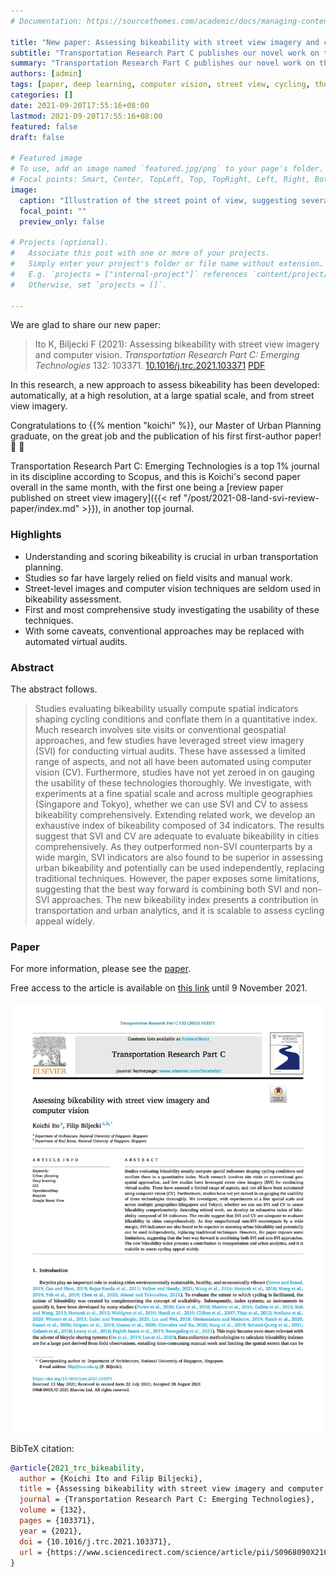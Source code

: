 ```yaml
---
# Documentation: https://sourcethemes.com/academic/docs/managing-content/

title: "New paper: Assessing bikeability with street view imagery and computer vision"
subtitle: "Transportation Research Part C publishes our novel work on the application of computer vision in gauging cycling appeal in cities"
summary: "Transportation Research Part C publishes our novel work on the application of computer vision in gauging cycling appeal in cities"
authors: [admin]
tags: [paper, deep learning, computer vision, street view, cycling, thesis, dissertation]
categories: []
date: 2021-09-20T17:55:16+08:00
lastmod: 2021-09-20T17:55:16+08:00
featured: false
draft: false

# Featured image
# To use, add an image named `featured.jpg/png` to your page's folder.
# Focal points: Smart, Center, TopLeft, Top, TopRight, Left, Right, BottomLeft, Bottom, BottomRight.
image:
  caption: "Illustration of the street point of view, suggesting several features that hint at bikeability and that may be automatically extracted from street view imagery."
  focal_point: ""
  preview_only: false

# Projects (optional).
#   Associate this post with one or more of your projects.
#   Simply enter your project's folder or file name without extension.
#   E.g. `projects = ["internal-project"]` references `content/project/deep-learning/index.md`.
#   Otherwise, set `projects = []`.

---
```


We are glad to share our new paper:

> Ito K, Biljecki F (2021): Assessing bikeability with street view imagery and computer vision. _Transportation Research Part C: Emerging Technologies_ 132: 103371. [<i class="ai ai-doi-square ai"></i> 10.1016/j.trc.2021.103371](https://doi.org/10.1016/j.trc.2021.103371) [<i class="far fa-file-pdf"></i> PDF](/publication/2021-trc-bikeability/2021-trc-bikeability.pdf) <i class="ai ai-open-access-square ai"></i>

In this research, a new approach to assess bikeability has been developed: automatically, at a high resolution, at a large spatial scale, and from street view imagery.

Congratulations to {{% mention "koichi" %}}, our Master of Urban Planning graduate, on the great job and the publication of his first first-author paper! :raised_hands: :clap:

Transportation Research Part C: Emerging Technologies is a top 1% journal in its discipline according to Scopus, and this is Koichi's second paper overall in the same month, with the first one being a [review paper published on street view imagery]({{< ref "/post/2021-08-land-svi-review-paper/index.md" >}}), in another top journal.

### Highlights

- Understanding and scoring bikeability is crucial in urban transportation planning.
- Studies so far have largely relied on field visits and manual work.
- Street-level images and computer vision techniques are seldom used in bikeability assessment.
- First and most comprehensive study investigating the usability of these techniques.
- With some caveats, conventional approaches may be replaced with automated virtual audits.


### Abstract

The abstract follows.

> Studies evaluating bikeability usually compute spatial indicators shaping cycling conditions and conflate them in a quantitative index. Much research involves site visits or conventional geospatial approaches, and few studies have leveraged street view imagery (SVI) for conducting virtual audits. These have assessed a limited range of aspects, and not all have been automated using computer vision (CV). Furthermore, studies have not yet zeroed in on gauging the usability of these technologies thoroughly. We investigate, with experiments at a fine spatial scale and across multiple geographies (Singapore and Tokyo), whether we can use SVI and CV to assess bikeability comprehensively. Extending related work, we develop an exhaustive index of bikeability composed of 34 indicators. The results suggest that SVI and CV are adequate to evaluate bikeability in cities comprehensively. As they outperformed non-SVI counterparts by a wide margin, SVI indicators are also found to be superior in assessing urban bikeability and potentially can be used independently, replacing traditional techniques. However, the paper exposes some limitations, suggesting that the best way forward is combining both SVI and non-SVI approaches. The new bikeability index presents a contribution in transportation and urban analytics, and it is scalable to assess cycling appeal widely.

### Paper 

For more information, please see the [paper](/publication/2021-trc-bikeability/).

Free access to the article is available on [this link](https://authors.elsevier.com/a/1dn8b,M0mRJjVR) until 9 November 2021.


[![](page-one.png)](/publication/2021-trc-bikeability/)

BibTeX citation:
```bibtex
@article{2021_trc_bikeability,
  author = {Koichi Ito and Filip Biljecki},
  title = {Assessing bikeability with street view imagery and computer vision},
  journal = {Transportation Research Part C: Emerging Technologies},
  volume = {132},
  pages = {103371},
  year = {2021},
  doi = {10.1016/j.trc.2021.103371},
  url = {https://www.sciencedirect.com/science/article/pii/S0968090X21003739}
}
```


